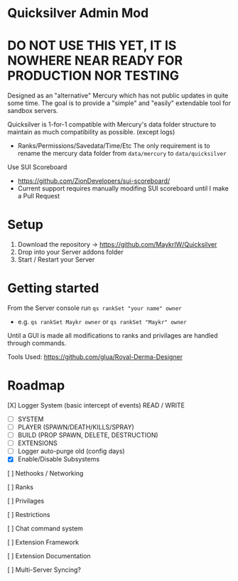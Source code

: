 Quicksilver Admin Mod
===

DO NOT USE THIS YET, IT IS NOWHERE NEAR READY FOR PRODUCTION NOR TESTING
======

Designed as an "alternative" Mercury which has not public updates in quite some time. The goal is to provide a "simple" and "easily" extendable tool for sandbox servers.

Quicksilver is 1-for-1 compatible with Mercury's data folder structure to maintain as much compatibility as possible. (except logs)
- Ranks/Permissions/Savedata/Time/Etc
The only requirement is to rename the mercury data folder from ```data/mercury``` to ```data/quicksilver```

Use SUI Scoreboard 
- https://github.com/ZionDevelopers/sui-scoreboard/
- Current support requires manually modifing SUI scoreboard until I make a Pull Request

Setup
======

1. Download the repository -> https://github.com/MaykrIW/Quicksilver
2. Drop into your Server addons folder
3. Start / Restart your Server

Getting started
======

From the Server console run ```qs rankSet "your name" owner```
 - e.g. ```qs rankSet Maykr owner``` or ```qs rankSet "Maykr" owner```

Until a GUI is made all modifications to ranks and privilages are handled through commands.

Tools Used: 
https://github.com/glua/Royal-Derma-Designer

Roadmap
======
[X] Logger System (basic intercept of events) READ / WRITE
- [ ] SYSTEM
- [ ] PLAYER (SPAWN/DEATH/KILLS/SPRAY)
- [ ] BUILD (PROP SPAWN, DELETE, DESTRUCTION)
- [ ] EXTENSIONS
- [ ] Logger auto-purge old (config days)
- [X] Enable/Disable Subsystems

[ ] Nethooks / Networking

[ ] Ranks

[ ] Privilages

[ ] Restrictions

[ ] Chat command system

[ ] Extension Framework

[ ] Extension Documentation

[ ] Multi-Server Syncing?

